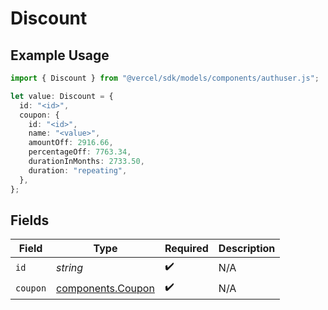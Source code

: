 # Discount

## Example Usage

```typescript
import { Discount } from "@vercel/sdk/models/components/authuser.js";

let value: Discount = {
  id: "<id>",
  coupon: {
    id: "<id>",
    name: "<value>",
    amountOff: 2916.66,
    percentageOff: 7763.34,
    durationInMonths: 2733.50,
    duration: "repeating",
  },
};
```

## Fields

| Field                                                  | Type                                                   | Required                                               | Description                                            |
| ------------------------------------------------------ | ------------------------------------------------------ | ------------------------------------------------------ | ------------------------------------------------------ |
| `id`                                                   | *string*                                               | :heavy_check_mark:                                     | N/A                                                    |
| `coupon`                                               | [components.Coupon](../../models/components/coupon.md) | :heavy_check_mark:                                     | N/A                                                    |
